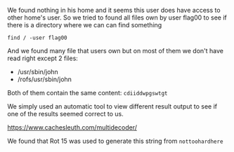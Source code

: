 We found nothing in his home and it seems this user does have access to other home's user.
So we tried to found all files own by user flag00 to see if there is a directory where we can can find something

```
find / -user flag00
```

And we found many file that users own but on most of them we don't have read right except 2 files:
- /usr/sbin/john
- /rofs/usr/sbin/john

Both of them contain the same content: `cdiiddwpgswtgt`

We simply used an automatic tool to view different result output to see if one of the results seemed correct to us.

https://www.cachesleuth.com/multidecoder/

We found that Rot 15 was used to generate this string from `nottoohardhere`